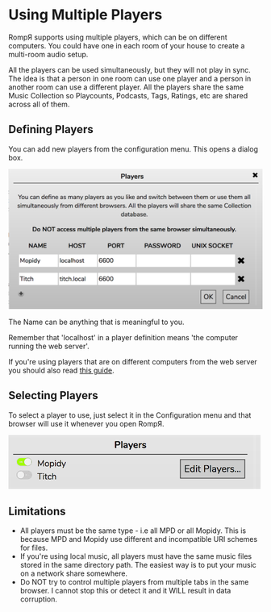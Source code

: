 # Using Multiple Players

RompЯ supports using multiple players, which can be on different computers. You could have one in each room of your house to create a multi-room audio setup.

All the players can be used simultaneously, but they will not play in sync. The idea is that a person in one room can use one player and a person in another room can use a different player. All the players share the same Music Collection so Playcounts, Podcasts, Tags, Ratings, etc are shared across all of them.

## Defining Players

You can add new players from the configuration menu. This opens a dialog box.

![](images/players.png)

The Name can be anything that is meaningful to you.

Remember that 'localhost' in a player definition means 'the computer running the web server'.

If you're using players that are on different computers from the web server you should also read [this guide](/RompR/Troubleshooting).

## Selecting Players

To select a player to use, just select it in the Configuration menu and that browser will use it whenever you open RompЯ.

![](images/players2.png)

## Limitations

* All players must be the same type - i.e all MPD or all Mopidy. This is because MPD and Mopidy use different and incompatible URI schemes for files.
* If you're using local music, all players must have the same music files stored in the same directory path. The easiest way is to put your music on a network share somewhere.
* Do NOT try to control multiple players from multiple tabs in the same browser. I cannot stop this or detect it and it WILL result in data corruption.
